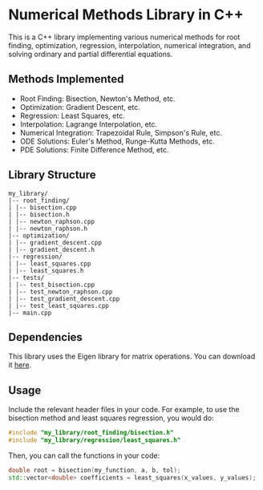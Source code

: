 # Numerical Methods Library in C++

This is a C++ library implementing various numerical methods for root finding, optimization, regression, interpolation, numerical integration, and solving ordinary and partial differential equations.

## Methods Implemented

- Root Finding: Bisection, Newton's Method, etc.
- Optimization: Gradient Descent, etc.
- Regression: Least Squares, etc.
- Interpolation: Lagrange Interpolation, etc.
- Numerical Integration: Trapezoidal Rule, Simpson's Rule, etc.
- ODE Solutions: Euler's Method, Runge-Kutta Methods, etc.
- PDE Solutions: Finite Difference Method, etc.

## Library Structure

```
my_library/
|-- root_finding/
| |-- bisection.cpp
| |-- bisection.h
| |-- newton_raphson.cpp
| |-- newton_raphson.h
|-- optimization/
| |-- gradient_descent.cpp
| |-- gradient_descent.h
|-- regression/
| |-- least_squares.cpp
| |-- least_squares.h
|-- tests/
| |-- test_bisection.cpp
| |-- test_newton_raphson.cpp
| |-- test_gradient_descent.cpp
| |-- test_least_squares.cpp
|-- main.cpp

```

## Dependencies

This library uses the Eigen library for matrix operations. You can download it [here](http://eigen.tuxfamily.org/index.php?title=Main_Page).

## Usage

Include the relevant header files in your code. For example, to use the bisection method and least squares regression, you would do:

```cpp
#include "my_library/root_finding/bisection.h"
#include "my_library/regression/least_squares.h"
```

Then, you can call the functions in your code:

```cpp
double root = bisection(my_function, a, b, tol);
std::vector<double> coefficients = least_squares(x_values, y_values);
```

